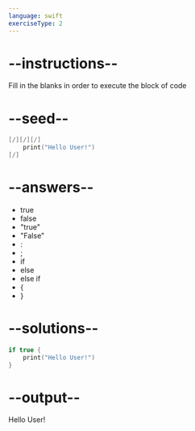 ```yaml
---
language: swift
exerciseType: 2
---
```


# --instructions--

Fill in the blanks in order to execute the block of code

# --seed--

```swift
[/][/][/]
    print("Hello User!")
[/]
```

# --answers--

- true
- false
- "true"
- "False"
- :
- ;
- if 
- else 
- else if 
-  {
- }

# --solutions--

```swift
if true {
    print("Hello User!")
}
```

# --output--

Hello User!
